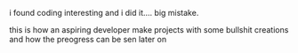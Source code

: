 i found coding interesting and i did it.... big mistake.

this is how an aspiring developer make projects with some bullshit creations and how the preogress can be sen later on

